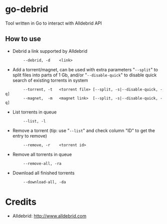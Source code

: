go-debrid
===========

Tool written in Go to interact with Alldebrid API

How to use
----------
* Debrid a link supported by Alldebrid
```
        --debrid, -d    <link>
```
* Add a torrent/magnet, can be used with extra parameters "```--split```" to split files into parts of 1 Gb, and/or "```--disable-quick```" to disable quick search of existing torrents in system
```
        --torrent, -t   <torrent file> [--split, -s|--disable-quick, -q]
        --magnet,  -m   <magnet link>  [--split, -s|--disable-quick, -q]
```
* List torrents in queue
```
        --list, -l
```
* Remove a torrent (tip: use "```--list```" and check column "ID" to get the entry to remove)
```
        --remove, -r    <torrent id>
```
* Remove all torrents in queue
```
        --remove-all, -ra
```
* Download all finished torrents
```
        --download-all, -da
```

Credits
=======
- Alldebrid: http://www.alldebrid.com

